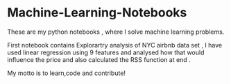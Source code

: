 # Machine-Learning-Notebooks
These are my python notebooks , where I solve machine learning problems. 

First notebook contains Explorartry analysis of NYC airbnb data set , I have used linear regression using 9 features and analysed how that would influence the price and also calculated the RSS function at end . 

My motto is to learn,code and contribute!
